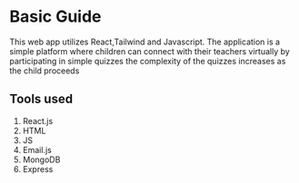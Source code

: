 # Basic Guide

This web app utilizes React,Tailwind and Javascript. The application is a simple platform where children can connect with their teachers virtually by participating in simple quizzes the complexity of the quizzes increases as the child proceeds

## Tools used

1. React.js
2. HTML
3. JS
4. Email.js
5. MongoDB
6. Express
